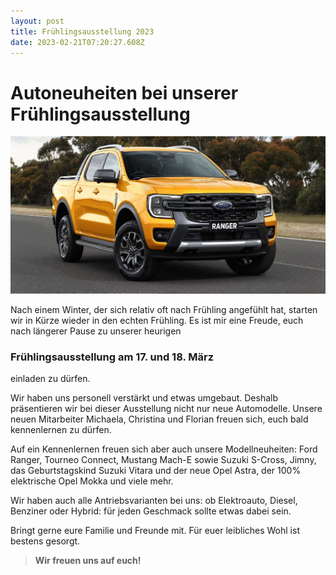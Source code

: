 ```yaml
---
layout: post
title: Frühlingsausstellung 2023
date: 2023-02-21T07:20:27.608Z
---
```

# Autoneuheiten bei unserer Frühlingsausstellung

![Ford Ranger](/assets/uploads/2023-ranger.jpg "Der neue Ford Ranger feiert Premiere bei unserer Ausstellung.")

Nach einem Winter, der sich relativ oft nach Frühling angefühlt hat, starten wir in Kürze wieder in den echten Frühling. Es ist mir eine Freude, euch nach längerer Pause zu unserer heurigen

### **Frühlingsausstellung am 17. und 18. März**

einladen zu dürfen.

Wir haben uns personell verstärkt und etwas umgebaut. Deshalb präsentieren wir bei dieser Ausstellung nicht nur neue Automodelle. Unsere neuen Mitarbeiter Michaela, Christina und Florian freuen sich, euch bald kennenlernen zu dürfen. 

Auf ein Kennenlernen freuen sich aber auch unsere Modellneuheiten: Ford Ranger, Tourneo Connect, Mustang Mach-E sowie Suzuki S-Cross, Jimny, das Geburtstagskind Suzuki Vitara und der neue Opel Astra, der 100% elektrische Opel Mokka und viele mehr.

Wir haben auch alle Antriebsvarianten bei uns: ob Elektroauto, Diesel, Benziner oder Hybrid: für jeden Geschmack sollte etwas dabei sein.

Bringt gerne eure Familie und Freunde mit. Für euer leibliches Wohl ist bestens gesorgt. 

> **Wir freuen uns auf euch!**
